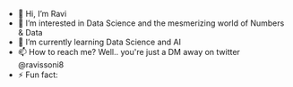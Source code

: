 - 👋 Hi, I’m Ravi
- 👀 I’m interested in Data Science and the mesmerizing world of Numbers & Data
- 🌱 I’m currently learning Data Science and AI
- 📫 How to reach me? Well.. you're just a DM away on twitter @ravissoni8 
- ⚡ Fun fact: 

<!---
helioscode/helioscode is a ✨ special ✨ repository because its `README.md` (this file) appears on your GitHub profile.
You can click the Preview link to take a look at your changes.
--->
